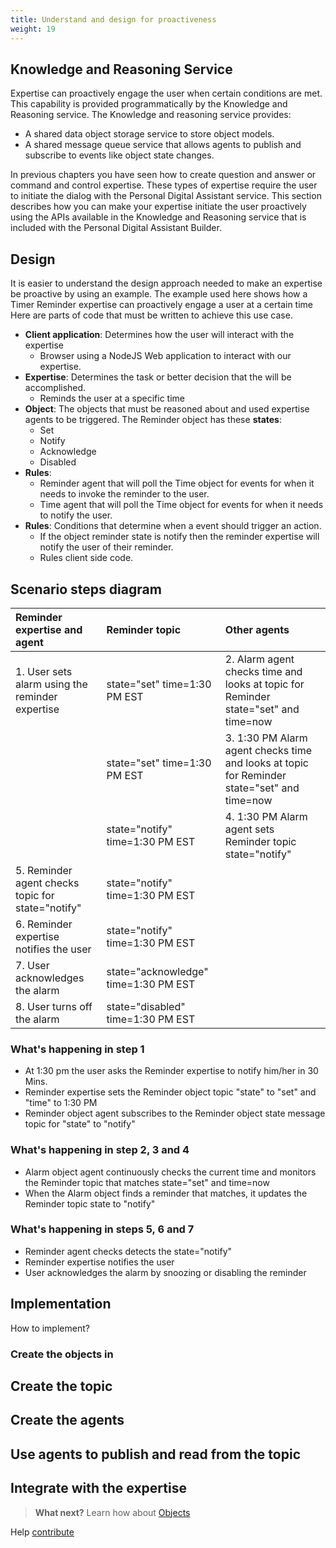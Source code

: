 ```yaml
---
title: Understand and design for proactiveness
weight: 19
---
```

## Knowledge and Reasoning Service
Expertise can proactively engage the user when certain conditions are met. This capability is provided programmatically by the Knowledge and Reasoning service.  The Knowledge and reasoning service provides:
  * A shared data object storage service to store object models.
  * A shared message queue service that allows agents to publish and subscribe to events like object state changes.

In previous chapters you have seen how to create question and answer or command and control expertise.  These types of expertise require the user to initiate the dialog with the Personal Digital Assistant service. This section describes how you can make your expertise initiate the user proactively using the APIs available in the Knowledge and Reasoning service that is included with the Personal Digital Assistant Builder.      

##  Design
It is easier to understand the design approach needed to make an expertise be proactive by using an example.  The example used here shows how a Timer Reminder expertise can proactively engage a user at a certain time   Here are parts of code that must be written to achieve this use case.

* **Client application**: Determines how the user will interact with the expertise
  * Browser using a NodeJS Web application to interact with our expertise.
* **Expertise**:  Determines the task or better decision that the will be accomplished.
  * Reminds the user at a specific time
* **Object**:  The objects that must be reasoned about and used expertise agents to be triggered.  The Reminder object has these **states**:
  * Set
  * Notify
  * Acknowledge
  * Disabled   
* **Rules**:  
  * Reminder agent that will poll the Time object for events for when it needs to invoke the reminder to the user.
  * Time agent that will poll the Time object for events for when it needs to notify the user.
* **Rules**:  Conditions that determine when a event should trigger an action.
  * If the object reminder state is notify then the reminder expertise will notify the user of their reminder.
  * Rules client side code.


## Scenario steps diagram

| Reminder expertise and agent                      | Reminder topic                       |      Other agents                                                                           |
|:--------------------------------------------------|:-------------------------------------------|:--------------------------------------------------------------------------------------|
| 1. User sets alarm using the reminder expertise   | state="set" time=1:30 PM EST         | 2.  Alarm agent checks time and looks at topic for Reminder state="set" and time=now        |
|                                                   | state="set" time=1:30 PM EST         | 3.  1:30 PM Alarm agent checks time and looks at topic for Reminder state="set" and time=now|
|                                                   | state="notify" time=1:30 PM EST      | 4.  1:30 PM Alarm agent sets Reminder topic state="notify"                                  |
| 5. Reminder agent checks topic for state="notify" | state="notify" time=1:30 PM EST      |                                                                                             |
| 6. Reminder expertise notifies the user           | state="notify" time=1:30 PM EST      |                                                                                             |
| 7. User acknowledges the alarm                    | state="acknowledge" time=1:30 PM EST |                                                                                             |
| 8. User turns off the alarm                       | state="disabled" time=1:30 PM EST    |                                                                                             |


### What's happening in step 1
* At 1:30 pm the user asks the Reminder expertise to notify him/her in 30 Mins.
* Reminder expertise sets the Reminder object topic "state" to "set" and "time" to 1:30 PM
* Reminder object agent subscribes to the Reminder object state message topic for "state" to "notify"

### What's happening in step 2, 3 and 4
* Alarm object agent continuously checks the current time and monitors the Reminder topic that matches state="set" and time=now
* When the Alarm object finds a reminder that matches, it updates the Reminder topic state to "notify"

### What's happening in steps 5, 6 and 7
* Reminder agent checks detects the state="notify"
* Reminder expertise notifies the user
* User acknowledges the alarm by snoozing or disabling the reminder

## Implementation
How to implement?
### Create the objects in

## Create the topic

## Create the agents

## Use agents to publish and read from the topic

## Integrate with the expertise

> **What next?** Learn how about [Objects]({{site.baseurl}}/knowledge/objects/)

Help [contribute]({{site.baseurl}}/contribute/contribute-doc/)
